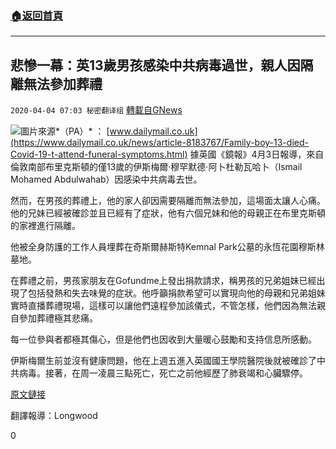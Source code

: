 ###  [:house:返回首頁](https://github.com/ourhimalayas/txt)
---

## 悲慘一幕：英13歲男孩感染中共病毒過世，親人因隔離無法參加葬禮
`2020-04-04 07:03 秘密翻译组` [轉載自GNews](https://gnews.org/zh-hant/161833/)

![](https://s3-ap-northeast-1.amazonaws.com/news.guo.offload.media/wp-content/uploads/2020/04/04065302/26775738-8183767-Ismail_was_lowered_into_the_ground_without_his_family_present_as-a-2_1585928431206.jpg)圖片來源*（PA）* ： [www.dailymail.co.uk](https://www.dailymail.co.uk/news/article-8183767/Family-boy-13-died-Covid-19-t-attend-funeral-symptoms.html) 
據英國《鏡報》4月3日報導，來自倫敦南部布里克斯頓的僅13歲的伊斯梅爾·穆罕默德·阿卜杜勒瓦哈卜（Ismail Mohamed Abdulwahab）因感染中共病毒去世。

然而，在男孩的葬禮上，他的家人卻因需要隔離而無法參加，這場面太讓人心痛。他的兄妹已經被確診並且已經有了症狀，他有六個兄妹和他的母親正在布里克斯頓的家裡進行隔離。

他被全身防護的工作人員埋葬在奇斯爾赫斯特Kemnal Park公墓的永恆花園穆斯林墓地。

在葬禮之前，男孩家朋友在Gofundme上發出捐款請求，稱男孩的兄弟姐妹已經出現了包括發熱和失去味覺的症狀。他呼籲捐款希望可以實現向他的母親和兄弟姐妹實時直播葬禮現場，這樣可以讓他們遠程參加該儀式，不管怎樣，他們因為無法親自參加葬禮極其悲痛。

每一位參與者都極其傷心，但是他們也因收到大量暖心鼓勵和支持信息所感動。

伊斯梅爾生前並沒有健康問題，他在上週五進入英國國王學院醫院後就被確診了中共病毒。接著，在周一凌晨三點死亡，死亡之前他經歷了肺衰竭和心臟驟停。

[原文鏈接](https://www.mirror.co.uk/news/uk-news/heartbreaking-pictures-show-lonely-funeral-21809116)

翻譯報導：Longwood

0
